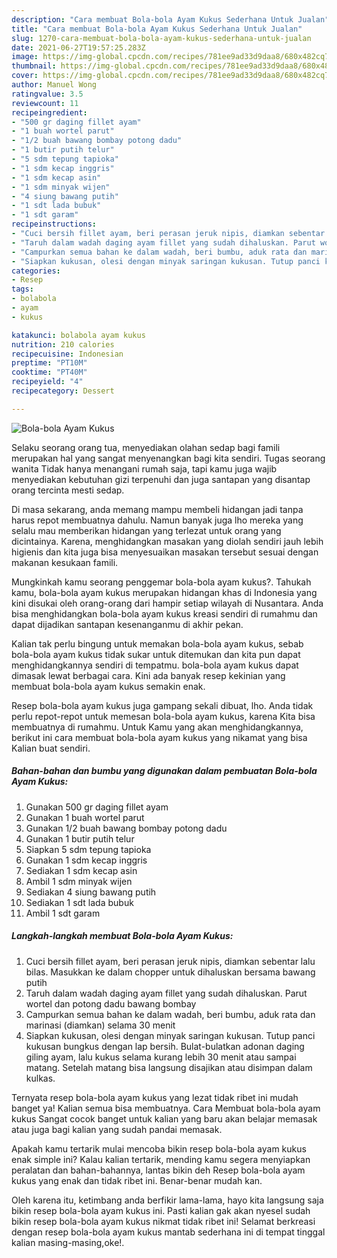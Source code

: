```yaml
---
description: "Cara membuat Bola-bola Ayam Kukus Sederhana Untuk Jualan"
title: "Cara membuat Bola-bola Ayam Kukus Sederhana Untuk Jualan"
slug: 1270-cara-membuat-bola-bola-ayam-kukus-sederhana-untuk-jualan
date: 2021-06-27T19:57:25.283Z
image: https://img-global.cpcdn.com/recipes/781ee9ad33d9daa8/680x482cq70/bola-bola-ayam-kukus-foto-resep-utama.jpg
thumbnail: https://img-global.cpcdn.com/recipes/781ee9ad33d9daa8/680x482cq70/bola-bola-ayam-kukus-foto-resep-utama.jpg
cover: https://img-global.cpcdn.com/recipes/781ee9ad33d9daa8/680x482cq70/bola-bola-ayam-kukus-foto-resep-utama.jpg
author: Manuel Wong
ratingvalue: 3.5
reviewcount: 11
recipeingredient:
- "500 gr daging fillet ayam"
- "1 buah wortel parut"
- "1/2 buah bawang bombay potong dadu"
- "1 butir putih telur"
- "5 sdm tepung tapioka"
- "1 sdm kecap inggris"
- "1 sdm kecap asin"
- "1 sdm minyak wijen"
- "4 siung bawang putih"
- "1 sdt lada bubuk"
- "1 sdt garam"
recipeinstructions:
- "Cuci bersih fillet ayam, beri perasan jeruk nipis, diamkan sebentar lalu bilas. Masukkan ke dalam chopper untuk dihaluskan bersama bawang putih"
- "Taruh dalam wadah daging ayam fillet yang sudah dihaluskan. Parut wortel dan potong dadu bawang bombay"
- "Campurkan semua bahan ke dalam wadah, beri bumbu, aduk rata dan marinasi (diamkan) selama 30 menit"
- "Siapkan kukusan, olesi dengan minyak saringan kukusan. Tutup panci kukusan bungkus dengan lap bersih. Bulat-bulatkan adonan daging giling ayam, lalu kukus selama kurang lebih 30 menit atau sampai matang. Setelah matang bisa langsung disajikan atau disimpan dalam kulkas."
categories:
- Resep
tags:
- bolabola
- ayam
- kukus

katakunci: bolabola ayam kukus 
nutrition: 210 calories
recipecuisine: Indonesian
preptime: "PT10M"
cooktime: "PT40M"
recipeyield: "4"
recipecategory: Dessert

---
```



![Bola-bola Ayam Kukus](https://img-global.cpcdn.com/recipes/781ee9ad33d9daa8/680x482cq70/bola-bola-ayam-kukus-foto-resep-utama.jpg)

Selaku seorang orang tua, menyediakan olahan sedap bagi famili merupakan hal yang sangat menyenangkan bagi kita sendiri. Tugas seorang  wanita Tidak hanya menangani rumah saja, tapi kamu juga wajib menyediakan kebutuhan gizi terpenuhi dan juga santapan yang disantap orang tercinta mesti sedap.

Di masa  sekarang, anda memang mampu membeli hidangan jadi tanpa harus repot membuatnya dahulu. Namun banyak juga lho mereka yang selalu mau memberikan hidangan yang terlezat untuk orang yang dicintainya. Karena, menghidangkan masakan yang diolah sendiri jauh lebih higienis dan kita juga bisa menyesuaikan masakan tersebut sesuai dengan makanan kesukaan famili. 



Mungkinkah kamu seorang penggemar bola-bola ayam kukus?. Tahukah kamu, bola-bola ayam kukus merupakan hidangan khas di Indonesia yang kini disukai oleh orang-orang dari hampir setiap wilayah di Nusantara. Anda bisa menghidangkan bola-bola ayam kukus kreasi sendiri di rumahmu dan dapat dijadikan santapan kesenanganmu di akhir pekan.

Kalian tak perlu bingung untuk memakan bola-bola ayam kukus, sebab bola-bola ayam kukus tidak sukar untuk ditemukan dan kita pun dapat menghidangkannya sendiri di tempatmu. bola-bola ayam kukus dapat dimasak lewat berbagai cara. Kini ada banyak resep kekinian yang membuat bola-bola ayam kukus semakin enak.

Resep bola-bola ayam kukus juga gampang sekali dibuat, lho. Anda tidak perlu repot-repot untuk memesan bola-bola ayam kukus, karena Kita bisa membuatnya di rumahmu. Untuk Kamu yang akan menghidangkannya, berikut ini cara membuat bola-bola ayam kukus yang nikamat yang bisa Kalian buat sendiri.

<!--inarticleads1-->

##### Bahan-bahan dan bumbu yang digunakan dalam pembuatan Bola-bola Ayam Kukus:

1. Gunakan 500 gr daging fillet ayam
1. Gunakan 1 buah wortel parut
1. Gunakan 1/2 buah bawang bombay potong dadu
1. Gunakan 1 butir putih telur
1. Siapkan 5 sdm tepung tapioka
1. Gunakan 1 sdm kecap inggris
1. Sediakan 1 sdm kecap asin
1. Ambil 1 sdm minyak wijen
1. Sediakan 4 siung bawang putih
1. Sediakan 1 sdt lada bubuk
1. Ambil 1 sdt garam




<!--inarticleads2-->

##### Langkah-langkah membuat Bola-bola Ayam Kukus:

1. Cuci bersih fillet ayam, beri perasan jeruk nipis, diamkan sebentar lalu bilas. Masukkan ke dalam chopper untuk dihaluskan bersama bawang putih
1. Taruh dalam wadah daging ayam fillet yang sudah dihaluskan. Parut wortel dan potong dadu bawang bombay
1. Campurkan semua bahan ke dalam wadah, beri bumbu, aduk rata dan marinasi (diamkan) selama 30 menit
1. Siapkan kukusan, olesi dengan minyak saringan kukusan. Tutup panci kukusan bungkus dengan lap bersih. Bulat-bulatkan adonan daging giling ayam, lalu kukus selama kurang lebih 30 menit atau sampai matang. Setelah matang bisa langsung disajikan atau disimpan dalam kulkas.




Ternyata resep bola-bola ayam kukus yang lezat tidak ribet ini mudah banget ya! Kalian semua bisa membuatnya. Cara Membuat bola-bola ayam kukus Sangat cocok banget untuk kalian yang baru akan belajar memasak atau juga bagi kalian yang sudah pandai memasak.

Apakah kamu tertarik mulai mencoba bikin resep bola-bola ayam kukus enak simple ini? Kalau kalian tertarik, mending kamu segera menyiapkan peralatan dan bahan-bahannya, lantas bikin deh Resep bola-bola ayam kukus yang enak dan tidak ribet ini. Benar-benar mudah kan. 

Oleh karena itu, ketimbang anda berfikir lama-lama, hayo kita langsung saja bikin resep bola-bola ayam kukus ini. Pasti kalian gak akan nyesel sudah bikin resep bola-bola ayam kukus nikmat tidak ribet ini! Selamat berkreasi dengan resep bola-bola ayam kukus mantab sederhana ini di tempat tinggal kalian masing-masing,oke!.

